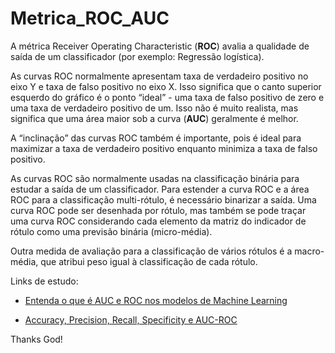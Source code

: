 # Metrica_ROC_AUC

A métrica Receiver Operating Characteristic (**ROC**)  avalia a qualidade de saída de um classificador (por exemplo: Regressão logística).

As curvas ROC normalmente apresentam taxa de verdadeiro positivo no eixo Y e taxa de falso positivo no eixo X. Isso significa que o canto superior esquerdo do gráfico é o ponto “ideal” - uma taxa de falso positivo de zero e uma taxa de verdadeiro positivo de um. Isso não é muito realista, mas significa que uma área maior sob a curva (**AUC**) geralmente é melhor.

A “inclinação” das curvas ROC também é importante, pois é ideal para maximizar a taxa de verdadeiro positivo enquanto minimiza a taxa de falso positivo.

As curvas ROC são normalmente usadas na classificação binária para estudar a saída de um classificador. Para estender a curva ROC e a área ROC para a classificação multi-rótulo, é necessário binarizar a saída. Uma curva ROC pode ser desenhada por rótulo, mas também se pode traçar uma curva ROC considerando cada elemento da matriz do indicador de rótulo como uma previsão binária (micro-média).

Outra medida de avaliação para a classificação de vários rótulos é a macro-média, que atribui peso igual à classificação de cada rótulo.

Links de estudo:

* [Entenda o que é AUC e ROC nos modelos de Machine Learning](https://medium.com/bio-data-blog/entenda-o-que-%C3%A9-auc-e-roc-nos-modelos-de-machine-learning-8191fb4df772)

* [Accuracy, Precision, Recall, Specificity e AUC-ROC](https://www.youtube.com/watch?v=vS6bQy45rdE&t=294s)



Thanks God!
